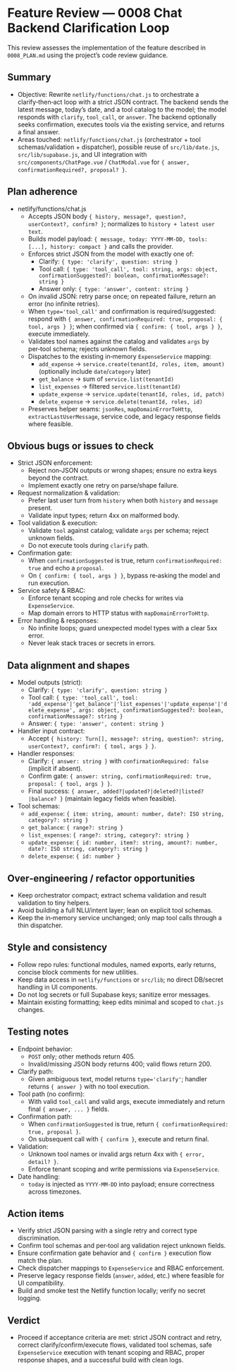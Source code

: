 # Feature Review — 0008 Chat Backend Clarification Loop

This review assesses the implementation of the feature described in `0008_PLAN.md` using the project’s code review guidance.

## Summary
- Objective: Rewrite `netlify/functions/chat.js` to orchestrate a clarify‑then‑act loop with a strict JSON contract. The backend sends the latest message, today’s date, and a tool catalog to the model; the model responds with `clarify`, `tool_call`, or `answer`. The backend optionally seeks confirmation, executes tools via the existing service, and returns a final answer.
- Areas touched: `netlify/functions/chat.js` (orchestrator + tool schemas/validation + dispatcher), possible reuse of `src/lib/date.js`, `src/lib/supabase.js`, and UI integration with `src/components/ChatPage.vue` / `ChatModal.vue` for `{ answer, confirmationRequired?, proposal? }`.

## Plan adherence
- netlify/functions/chat.js
  - Accepts JSON body `{ history, message?, question?, userContext?, confirm? }`; normalizes to `history + latest user text`.
  - Builds model payload: `{ message, today: YYYY-MM-DD, tools: [...], history: compact }` and calls the provider.
  - Enforces strict JSON from the model with exactly one of:
    - Clarify: `{ type: 'clarify', question: string }`
    - Tool call: `{ type: 'tool_call', tool: string, args: object, confirmationSuggested?: boolean, confirmationMessage?: string }`
    - Answer only: `{ type: 'answer', content: string }`
  - On invalid JSON: retry parse once; on repeated failure, return an error (no infinite retries).
  - When `type='tool_call'` and confirmation is required/suggested: respond with `{ answer, confirmationRequired: true, proposal: { tool, args } }`; when confirmed via `{ confirm: { tool, args } }`, execute immediately.
  - Validates tool names against the catalog and validates `args` by per‑tool schema; rejects unknown fields.
  - Dispatches to the existing in‑memory `ExpenseService` mapping:
    - `add_expense` → `service.create(tenantId, roles, item, amount)` (optionally include `date`/`category` later)
    - `get_balance` → sum of `service.list(tenantId)`
    - `list_expenses` → filtered `service.list(tenantId)`
    - `update_expense` → `service.update(tenantId, roles, id, patch)`
    - `delete_expense` → `service.delete(tenantId, roles, id)`
  - Preserves helper seams: `jsonRes`, `mapDomainErrorToHttp`, `extractLastUserMessage`, service code, and legacy response fields where feasible.

## Obvious bugs or issues to check
- Strict JSON enforcement:
  - Reject non‑JSON outputs or wrong shapes; ensure no extra keys beyond the contract.
  - Implement exactly one retry on parse/shape failure.
- Request normalization & validation:
  - Prefer last user turn from `history` when both `history` and `message` present.
  - Validate input types; return 4xx on malformed body.
- Tool validation & execution:
  - Validate `tool` against catalog; validate `args` per schema; reject unknown fields.
  - Do not execute tools during `clarify` path.
- Confirmation gate:
  - When `confirmationSuggested` is true, return `confirmationRequired: true` and echo a `proposal`.
  - On `{ confirm: { tool, args } }`, bypass re‑asking the model and run execution.
- Service safety & RBAC:
  - Enforce tenant scoping and role checks for writes via `ExpenseService`.
  - Map domain errors to HTTP status with `mapDomainErrorToHttp`.
- Error handling & responses:
  - No infinite loops; guard unexpected model types with a clear 5xx error.
  - Never leak stack traces or secrets in errors.

## Data alignment and shapes
- Model outputs (strict):
  - Clarify: `{ type: 'clarify', question: string }`
  - Tool call: `{ type: 'tool_call', tool: 'add_expense'|'get_balance'|'list_expenses'|'update_expense'|'delete_expense', args: object, confirmationSuggested?: boolean, confirmationMessage?: string }`
  - Answer: `{ type: 'answer', content: string }`
- Handler input contract:
  - Accept `{ history: Turn[], message?: string, question?: string, userContext?, confirm?: { tool, args } }`.
- Handler responses:
  - Clarify: `{ answer: string }` with `confirmationRequired: false` (implicit if absent).
  - Confirm gate: `{ answer: string, confirmationRequired: true, proposal: { tool, args } }`.
  - Final success: `{ answer, added?|updated?|deleted?|listed?|balance? }` (maintain legacy fields when feasible).
- Tool schemas:
  - `add_expense`: `{ item: string, amount: number, date?: ISO string, category?: string }`
  - `get_balance`: `{ range?: string }`
  - `list_expenses`: `{ range?: string, category?: string }`
  - `update_expense`: `{ id: number, item?: string, amount?: number, date?: ISO string, category?: string }`
  - `delete_expense`: `{ id: number }`

## Over‑engineering / refactor opportunities
- Keep orchestrator compact; extract schema validation and result validation to tiny helpers.
- Avoid building a full NLU/intent layer; lean on explicit tool schemas.
- Keep the in‑memory service unchanged; only map tool calls through a thin dispatcher.

## Style and consistency
- Follow repo rules: functional modules, named exports, early returns, concise block comments for new utilities.
- Keep data access in `netlify/functions` or `src/lib`; no direct DB/secret handling in UI components.
- Do not log secrets or full Supabase keys; sanitize error messages.
- Maintain existing formatting; keep edits minimal and scoped to `chat.js` changes.

## Testing notes
- Endpoint behavior:
  - `POST` only; other methods return 405.
  - Invalid/missing JSON body returns 400; valid flows return 200.
- Clarify path:
  - Given ambiguous text, model returns `type='clarify'`; handler returns `{ answer }` with no tool execution.
- Tool path (no confirm):
  - With valid `tool_call` and valid args, execute immediately and return final `{ answer, ... }` fields.
- Confirmation path:
  - When `confirmationSuggested` is true, return `{ confirmationRequired: true, proposal }`.
  - On subsequent call with `{ confirm }`, execute and return final.
- Validation:
  - Unknown tool names or invalid args return 4xx with `{ error, detail? }`.
  - Enforce tenant scoping and write permissions via `ExpenseService`.
- Date handling:
  - `today` is injected as `YYYY-MM-DD` into payload; ensure correctness across timezones.

## Action items
- Verify strict JSON parsing with a single retry and correct type discrimination.
- Confirm tool schemas and per‑tool arg validation reject unknown fields.
- Ensure confirmation gate behavior and `{ confirm }` execution flow match the plan.
- Check dispatcher mappings to `ExpenseService` and RBAC enforcement.
- Preserve legacy response fields (`answer`, `added`, etc.) where feasible for UI compatibility.
- Build and smoke test the Netlify function locally; verify no secret logging.

## Verdict
- Proceed if acceptance criteria are met: strict JSON contract and retry, correct clarify/confirm/execute flows, validated tool schemas, safe `ExpenseService` execution with tenant scoping and RBAC, proper response shapes, and a successful build with clean logs.

